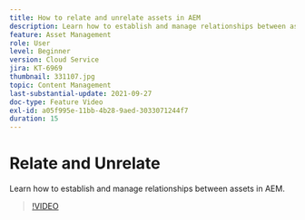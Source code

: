 ```yaml
---
title: How to relate and unrelate assets in AEM
description: Learn how to establish and manage relationships between assets in AEM.
feature: Asset Management
role: User
level: Beginner
version: Cloud Service
jira: KT-6969
thumbnail: 331107.jpg
topic: Content Management
last-substantial-update: 2021-09-27
doc-type: Feature Video
exl-id: a05f995e-11bb-4b28-9aed-3033071244f7
duration: 15
---
```

# Relate and Unrelate 

Learn how to establish and manage relationships between assets in AEM.

>[!VIDEO](https://video.tv.adobe.com/v/331107?quality=12&learn=on)
